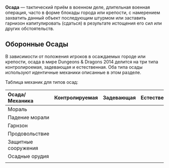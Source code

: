 **Осада** — тактический приём в военном деле, длительная военная операция, часто в форме блокады города или крепости, с намерением захватить данный объект последующим штурмом или заставить гарнизон капитулировать (сдаться) в результате истощения его сил или других обстоятельств.

## Оборонные  Осады
 В зависимости от положения игроков в осаждаемых городе или крепости, осада в мире Dungeons & Dragons 2014 делится на три типа контролироемая, задевающая и естественная. Оба типа осады используют идентичные механики описанные в этом разделе.

Таблица механик для типов осад:

| Осада/Механика      | Контролируемая | Задевающая | Естественная |
| :------------------ | -------------- | ---------- | ------------ |
| Мораль              |                |            |              |
| Падение морали      |                |            |              |
| Гарнзон             |                |            |              |
| Продовольствие      |                |            |              |
| Защитные сооружения |                |            |              |
| Осадные орудия      |                |            |              |
|                     |                |            |              |